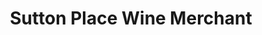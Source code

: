 ---
title: "Sutton Place Wine Merchant"
url: /vancouver/sutton-place-wine-merchant/
shop: Spirituosen
---